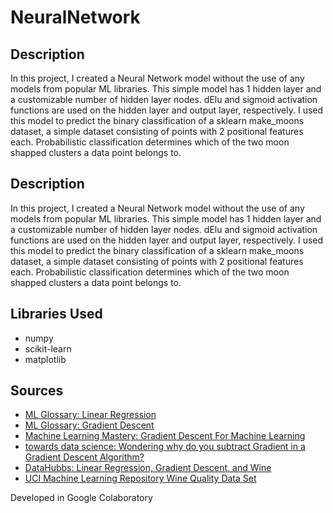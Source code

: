 # NeuralNetwork

## Description
In this project, I created a Neural Network model without the use of any models from popular ML libraries. This simple model has 1 hidden layer and a customizable number of hidden layer nodes. dElu and sigmoid activation functions are used on the hidden layer and output layer, respectively. I used this model to predict the binary classification of a sklearn make_moons dataset, a simple dataset consisting of points with 2 positional features each. Probabilistic classification determines which of the two moon shapped clusters a data point belongs to.

## Description
In this project, I created a Neural Network model without the use of any models from popular ML libraries. This simple model has 1 hidden layer and a customizable number of hidden layer nodes. dElu and sigmoid activation functions are used on the hidden layer and output layer, respectively. I used this model to predict the binary classification of a sklearn make_moons dataset, a simple dataset consisting of points with 2 positional features each. Probabilistic classification determines which of the two moon shapped clusters a data point belongs to.

## Libraries Used
- numpy
- scikit-learn
- matplotlib

## Sources
 - [ML Glossary: Linear Regression](https://ml-cheatsheet.readthedocs.io/en/latest/linear_regression.html)
 - [ML Glossary: Gradient Descent](https://ml-cheatsheet.readthedocs.io/en/latest/gradient_descent.html)
 - [Machine Learning Mastery: Gradient Descent For Machine Learning](https://machinelearningmastery.com/gradient-descent-for-machine-learning/)
 - [towards data science: Wondering why do you subtract Gradient in a Gradient Descent Algorithm?](https://towardsdatascience.com/wondering-why-do-you-subtract-gradient-in-a-gradient-descent-algorithm-9b5aabdf8150)
 - [DataHubbs: Linear Regression, Gradient Descent, and Wine](https://www.datahubbs.com/linear-regression-gradient-descent-and-wine/)
 - [UCI Machine Learning Repository Wine Quality Data Set](https://archive.ics.uci.edu/ml/datasets/Wine+Quality)

Developed in Google Colaboratory
